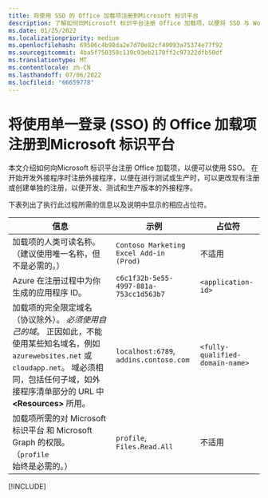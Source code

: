 ```yaml
---
title: 将使用 SSO 的 Office 加载项注册到Microsoft 标识平台
description: 了解如何向Microsoft 标识平台注册 Office 加载项，以便将 SSO 与 Word、Excel、PowerPoint 和 Outlook 配合使用。
ms.date: 01/25/2022
ms.localizationpriority: medium
ms.openlocfilehash: 69506c4b98da2e7d70e82cf49093a75374e77f92
ms.sourcegitcommit: 4ba5f750358c139c93eb2170ff2c97322dfb50df
ms.translationtype: MT
ms.contentlocale: zh-CN
ms.lasthandoff: 07/06/2022
ms.locfileid: "66659778"
---
```

# <a name="register-an-office-add-in-that-uses-single-sign-on-sso-with-the-microsoft-identity-platform"></a>将使用单一登录 (SSO) 的 Office 加载项注册到Microsoft 标识平台

本文介绍如何向Microsoft 标识平台注册 Office 加载项，以便可以使用 SSO。 在开始开发外接程序时注册外接程序，以便在进行测试或生产时，可以更改现有注册或创建单独的注册，以便开发、测试和生产版本的外接程序。

下表列出了执行此过程所需的信息以及说明中显示的相应占位符。

|信息  |示例  |占位符  |
|---------|---------|---------|
|加载项的人类可读名称。 （建议使用唯一名称，但不是必需的。）|`Contoso Marketing Excel Add-in (Prod)`|不适用|
|Azure 在注册过程中为你生成的应用程序 ID。|`c6c1f32b-5e55-4997-881a-753cc1d563b7`|`<application-id>`|
|加载项的完全限定域名（协议除外）。 *必须使用自己的域*。 正因如此，不能使用某些知名域名，例如 `azurewebsites.net` 或 `cloudapp.net`。 域必须相同，包括任何子域，如外接程序清单部分的 URL 中 **\<Resources\>** 所用。|`localhost:6789`, `addins.contoso.com`|`<fully-qualified-domain-name>`|
|加载项所需的对 Microsoft 标识平台 和 Microsoft Graph 的权限。 （`profile` 始终是必需的。）|`profile`, `Files.Read.All`|不适用|

[!INCLUDE[](../includes/register-sso-add-in-aad-v2-include.md)]
